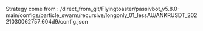 Strategy come from : /direct_from_git/Flyingtoaster/passivbot_v5.8.0-main/configs/particle_swarm/recursive/longonly_01_lessAU/ANKRUSDT_20221030062757_604d9/config.json